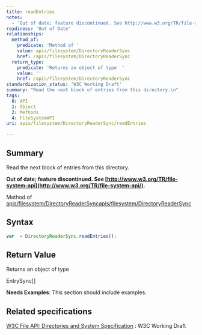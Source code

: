 ```yaml
---
title: readEntries
notes:
  - 'Out of date; feature discontinued. See http://www.w3.org/TR/file-system-api/.'
readiness: 'Out of Date'
relationships:
  method_of:
    predicate: 'Method of '
    value: apis/filesystem/DirectoryReaderSync
    href: /apis/filesystem/DirectoryReaderSync
  return_type:
    predicate: 'Returns an object of type  '
    value: ''
    href: /apis/filesystem/DirectoryReaderSync
standardization_status: 'W3C Working Draft'
summary: "Read the next block of entries from this directory.\n"
tags:
  0: API
  1: Object
  2: Methods
  4: FileSystemAPI
uri: apis/filesystem/DirectoryReaderSync/readEntries

---
```

## Summary

Read the next block of entries from this directory.

**Out of date; feature discontinued. See [http://www.w3.org/TR/file-system-api](http://www.w3.org/TR/file-system-api/).**

Method of [apis/filesystem/DirectoryReaderSync](/apis/filesystem/DirectoryReaderSync)[apis/filesystem/DirectoryReaderSync](/apis/filesystem/DirectoryReaderSync)

## Syntax

``` js
var  = DirectoryReaderSync.readEntries();
```

## Return Value

Returns an object of type

EntrySync[]

**Needs Examples**: This section should include examples.

## Related specifications

[W3C File API: Directories and System Specification](http://dev.w3.org/2009/dap/file-system/pub/FileSystem/)
:   W3C Working Draft

